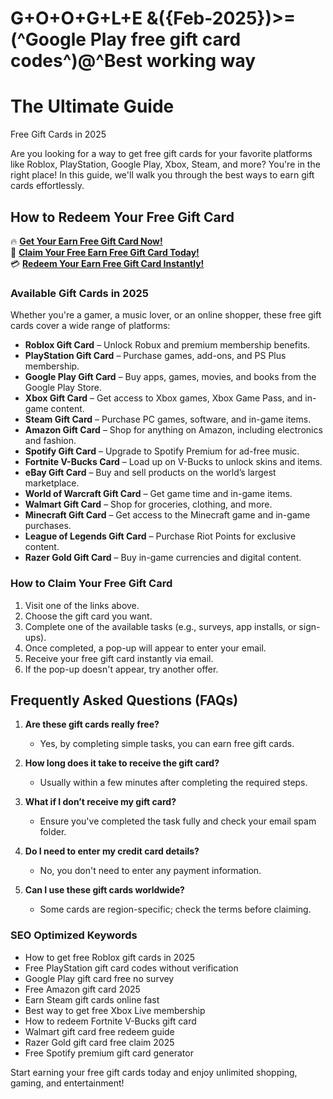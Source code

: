 # G+O+O+G+L+E &amp;({Feb-2025})>=(^Google Play free gift card codes^)@^Best working way
# The Ultimate Guide 
Free Gift Cards in 2025

Are you looking for a way to get free gift cards for your favorite platforms like Roblox, PlayStation, Google Play, Xbox, Steam, and more? You're in the right place! In this guide, we'll walk you through the best ways to earn gift cards effortlessly.

## How to Redeem Your Free Gift Card

🔥 **[Get Your Earn Free Gift Card Now!](https://www.apkhub.site/)**  
🎁 **[Claim Your Free Earn Free Gift Card Today!](https://www.apkhub.site/)**  
💳 **[Redeem Your Earn Free Gift Card Instantly!](https://www.apkhub.site/)**  

### Available Gift Cards in 2025

Whether you're a gamer, a music lover, or an online shopper, these free gift cards cover a wide range of platforms:

- **Roblox Gift Card** – Unlock Robux and premium membership benefits.
- **PlayStation Gift Card** – Purchase games, add-ons, and PS Plus membership.
- **Google Play Gift Card** – Buy apps, games, movies, and books from the Google Play Store.
- **Xbox Gift Card** – Get access to Xbox games, Xbox Game Pass, and in-game content.
- **Steam Gift Card** – Purchase PC games, software, and in-game items.
- **Amazon Gift Card** – Shop for anything on Amazon, including electronics and fashion.
- **Spotify Gift Card** – Upgrade to Spotify Premium for ad-free music.
- **Fortnite V-Bucks Card** – Load up on V-Bucks to unlock skins and items.
- **eBay Gift Card** – Buy and sell products on the world’s largest marketplace.
- **World of Warcraft Gift Card** – Get game time and in-game items.
- **Walmart Gift Card** – Shop for groceries, clothing, and more.
- **Minecraft Gift Card** – Get access to the Minecraft game and in-game purchases.
- **League of Legends Gift Card** – Purchase Riot Points for exclusive content.
- **Razer Gold Gift Card** – Buy in-game currencies and digital content.

### How to Claim Your Free Gift Card

1. Visit one of the links above.
2. Choose the gift card you want.
3. Complete one of the available tasks (e.g., surveys, app installs, or sign-ups).
4. Once completed, a pop-up will appear to enter your email.
5. Receive your free gift card instantly via email.
6. If the pop-up doesn't appear, try another offer.

## Frequently Asked Questions (FAQs)

1. **Are these gift cards really free?**
   - Yes, by completing simple tasks, you can earn free gift cards.

2. **How long does it take to receive the gift card?**
   - Usually within a few minutes after completing the required steps.

3. **What if I don’t receive my gift card?**
   - Ensure you've completed the task fully and check your email spam folder.

4. **Do I need to enter my credit card details?**
   - No, you don't need to enter any payment information.

5. **Can I use these gift cards worldwide?**
   - Some cards are region-specific; check the terms before claiming.

### SEO Optimized Keywords

- How to get free Roblox gift cards in 2025
- Free PlayStation gift card codes without verification
- Google Play gift card free no survey
- Free Amazon gift card 2025
- Earn Steam gift cards online fast
- Best way to get free Xbox Live membership
- How to redeem Fortnite V-Bucks gift card
- Walmart gift card free redeem guide
- Razer Gold gift card free claim 2025
- Free Spotify premium gift card generator

Start earning your free gift cards today and enjoy unlimited shopping, gaming, and entertainment!
